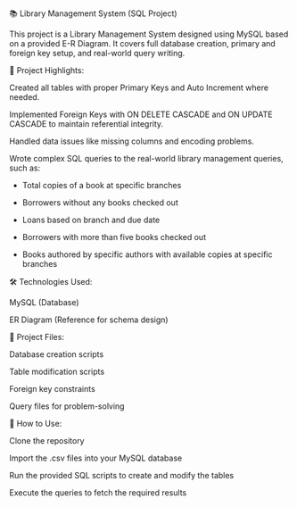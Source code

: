 📚 Library Management System (SQL Project)

This project is a Library Management System designed using MySQL based on a provided E-R Diagram.
It covers full database creation, primary and foreign key setup, and real-world query writing.

📌 Project Highlights:

Created all tables with proper Primary Keys and Auto Increment where needed.

Implemented Foreign Keys with ON DELETE CASCADE and ON UPDATE CASCADE to maintain referential integrity.

Handled data issues like missing columns and encoding problems.

Wrote complex SQL queries to the real-world library management queries, such as:

* Total copies of a book at specific branches

* Borrowers without any books checked out

* Loans based on branch and due date

* Borrowers with more than five books checked out

* Books authored by specific authors with available copies at specific branches

🛠 Technologies Used:

MySQL (Database)

ER Diagram (Reference for schema design)

📂 Project Files:

Database creation scripts

Table modification scripts

Foreign key constraints

Query files for problem-solving

🚀 How to Use:

Clone the repository

Import the .csv files into your MySQL database

Run the provided SQL scripts to create and modify the tables

Execute the queries to fetch the required results
